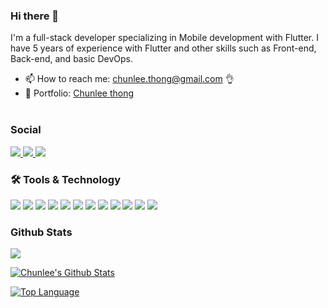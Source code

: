 ### Hi there 👋

I'm a full-stack developer specializing in Mobile development with Flutter.
I have 5 years of experience with Flutter and other skills such as Front-end, Back-end, and basic DevOps.

- 📫 How to reach me: <chunlee.thong@gmail.com> 👌
- 📕 Portfolio: [Chunlee thong](https://www.chunleethong.com)
<br></br>
### Social
<div>
  <a href="https://www.linkedin.com/in/chunlee-thong-2295aa178/">
    <img src="https://img.shields.io/badge/Linkedin-0077B5?style=for-the-badge&logo=linkedin&logoColor=white" />
  </a>
  <a href="https://www.youtube.com/@chunleethong">
    <img src="https://img.shields.io/badge/Youtube-FF0000?style=for-the-badge&logo=youtube&logoColor=white" />
  </a>
  <a href="https://twitter.com/chunleethong">
    <img src="https://img.shields.io/badge/Twitter/X-000000?style=for-the-badge&logo=X&logoColor=white" />
  </a>
</div>

### 🛠 Tools & Technology
<div>

<img src="https://img.shields.io/badge/Dart-0175C2?style=for-the-badge&logo=dart&logoColor=white" />
<img src="https://img.shields.io/badge/Flutter-02569B?style=for-the-badge&logo=flutter&logoColor=white" />
<img src="https://img.shields.io/badge/Javascript-F7DF1E?style=for-the-badge&logo=javascript&logoColor=white" />
<img src="https://img.shields.io/badge/Typescript-3178C6?style=for-the-badge&logo=typescript&logoColor=white" />
<img src="https://img.shields.io/badge/NodeJS-339933?style=for-the-badge&logo=node.js&logoColor=white" />
<img src="https://img.shields.io/badge/ReactJS-61DAFB?style=for-the-badge&logo=react&logoColor=white" />
<img src="https://img.shields.io/badge/NestJS-E0234E?style=for-the-badge&logo=nestjs&logoColor=white" />
<img src="https://img.shields.io/badge/NextJS-000000?style=for-the-badge&logo=next.js&logoColor=white" />
<img src="https://img.shields.io/badge/MongoDB-47A248?style=for-the-badge&logo=mongodb&logoColor=white" />
<img src="https://img.shields.io/badge/PostgreSQL-4169E1?style=for-the-badge&logo=postgresql&logoColor=white" />
<img src="https://img.shields.io/badge/Docker-2496ED?style=for-the-badge&logo=docker&logoColor=white" />
<img src="https://img.shields.io/badge/Git-F05032?style=for-the-badge&logo=git&logoColor=white" />

</div>

### Github Stats
![](https://komarev.com/ghpvc/?username=chunlee-thong)

[![Chunlee's Github Stats](https://github-readme-stats.vercel.app/api?username=chunlee-thong&theme=default&show_icons=true&line_height=40&theme=dark)](https://github.com/chunlee-thong)

[![Top Language](https://github-readme-stats.vercel.app/api/top-langs/?username=chunlee-thong&show_icons=true&theme=dark)](https://github.com/chunlee-thong)
